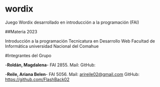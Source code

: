 # wordix
Juego Wordix desarrollado en introducción a la programación (FAI)

##Materia 2023

Introducción a la programación
Tecnicatura en Desarrollo Web
Facultad de Informática
universidad Nacional del Comahue

#Integrantes del Grupo

-**Roldán, Magdalena**- FAI 2855. Mail: GitHub: 

-**Reile, Ariana Belen**- FAI 5056. Mail: arireile02@gmail.com GitHub: https://github.com/FlashBack02 
